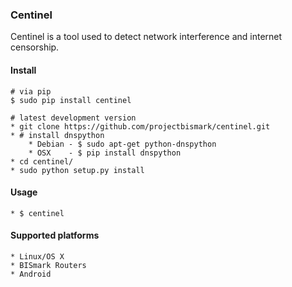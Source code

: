 ### Centinel

Centinel is a tool used to detect network interference and internet
censorship.

#### Install

    # via pip
    $ sudo pip install centinel 

    # latest development version
    * git clone https://github.com/projectbismark/centinel.git
    * # install dnspython
        * Debian - $ sudo apt-get python-dnspython
        * OSX    - $ pip install dnspython
    * cd centinel/
    * sudo python setup.py install

#### Usage

    * $ centinel

#### Supported platforms

    * Linux/OS X
    * BISmark Routers
    * Android
